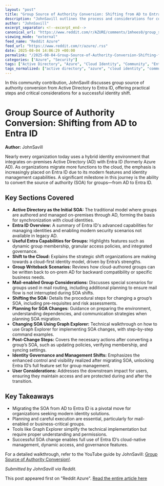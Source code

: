 ```yaml
---
layout: "post"
title: "Group Source of Authority Conversion: Shifting from AD to Entra ID"
description: "JohnSavill outlines the process and considerations for converting the source of authority for groups from Active Directory (AD) to Entra ID. The guide covers planning, execution via tools like Graph Explorer, mail-enabled group concerns, writeback scenarios, and next steps to fully leverage Entra’s cloud identity features."
author: "JohnSavill"
excerpt_separator: <!--excerpt_end-->
canonical_url: "https://www.reddit.com/r/AZURE/comments/1mhees0/group_source_of_authority_conversion/"
viewing_mode: "external"
feed_name: "Reddit Azure"
feed_url: "https://www.reddit.com/r/azure/.rss"
date: 2025-08-04 14:06:29 +00:00
permalink: "/2025-08-04-Group-Source-of-Authority-Conversion-Shifting-from-AD-to-Entra-ID.html"
categories: ["Azure", "Security"]
tags: ["Active Directory", "Azure", "Cloud Identity", "Community", "Entra Capabilities", "Entra ID", "Graph Explorer", "Group Management", "Group Writeback", "Hybrid Identity", "Identity Governance", "Mail Enabled Groups", "Security", "SOA Conversion"]
tags_normalized: ["active directory", "azure", "cloud identity", "community", "entra capabilities", "entra id", "graph explorer", "group management", "group writeback", "hybrid identity", "identity governance", "mail enabled groups", "security", "soa conversion"]
---
```


In this community contribution, JohnSavill discusses group source of authority conversion from Active Directory to Entra ID, offering practical steps and critical considerations for a successful identity shift.<!--excerpt_end-->

# Group Source of Authority Conversion: Shifting from AD to Entra ID

**Author:** JohnSavill

Nearly every organization today uses a hybrid identity environment that integrates on-premises Active Directory (AD) with Entra ID (formerly Azure AD). As organizations migrate more functions to the cloud, the emphasis is increasingly placed on Entra ID due to its modern features and identity management capabilities. A significant milestone in this journey is the ability to convert the source of authority (SOA) for groups—from AD to Entra ID.

## Key Sections Covered

- **Active Directory as the Initial SOA:** The traditional model where groups are authored and managed on-premises through AD, forming the basis for synchronization with cloud identities.
- **Entra ID Overview:** A summary of Entra ID's advanced capabilities for managing identities and enabling modern security scenarios not available in legacy AD.
- **Useful Entra Capabilities for Groups:** Highlights features such as dynamic group membership, granular access policies, and integrated governance.
- **Shift to the Cloud:** Explains the strategic shift organizations are making towards a cloud-first identity model, driven by Entra’s strengths.
- **Group Writeback Scenarios:** Reviews how cloud-authored groups can be written back to on-prem AD for backward compatibility or specific business needs.
- **Mail-enabled Group Considerations:** Discusses special scenarios for groups used in mail routing, including additional planning to ensure mail flow is not interrupted during SOA shifts.
- **Shifting the SOA:** Details the procedural steps for changing a group’s SOA, including pre-requisites and risk assessments.
- **Planning for SOA Changes:** Guidance on preparing the environment, understanding dependencies, and communication strategies when planning SOA migration.
- **Changing SOA Using Graph Explorer:** Technical walkthrough on how to use Graph Explorer for implementing SOA changes, with step-by-step command examples.
- **Post-Change Steps:** Covers the necessary actions after converting a group’s SOA, such as updating policies, verifying membership, and syncing settings.
- **Identity Governance and Management Shifts:** Emphasizes the enhanced control and visibility realized after migrating SOA, unlocking Entra ID’s full feature set for group management.
- **User Considerations:** Addresses the downstream impact for users, ensuring they maintain access and are protected during and after the transition.

## Key Takeaways

- Migrating the SOA from AD to Entra ID is a pivotal move for organizations seeking modern identity solutions.
- Planning and careful execution are essential, particularly for mail-enabled or business-critical groups.
- Tools like Graph Explorer simplify the technical implementation but require proper understanding and permissions.
- Successful SOA change enables full use of Entra ID’s cloud-native management, dynamic access, and governance features.

For a detailed walkthrough, refer to the YouTube guide by JohnSavill: [Group Source of Authority Conversion!](https://youtu.be/VpRDtulXcUw).

*Submitted by JohnSavill via Reddit.*

This post appeared first on "Reddit Azure". [Read the entire article here](https://www.reddit.com/r/AZURE/comments/1mhees0/group_source_of_authority_conversion/)
